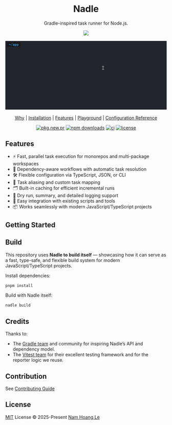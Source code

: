 <h1 align="center">
Nadle
</h1>
<p align="center">
Gradle-inspired task runner for Node.js.
<p>
<p align="center">
  <a href="https://www.npmjs.com/package/nadle"><img src="https://img.shields.io/npm/v/nadle?color=3B7FC4&label="></a>
<p>

![Demo](https://raw.githubusercontent.com/nadlejs/nadle/readme/.assets/demo.gif)

<p align="center">
<a href="https://www.nadle.dev/docs/why-nadle">Why</a> |
<a href="https://www.nadle.dev/docs/getting-started/installation">Installation</a> |
<a href="https://www.nadle.dev/docs/getting-started/features">Features</a> |
<a href="https://www.nadle.dev/docs/getting-started/playground">Playground</a> |
<a href="https://www.nadle.dev/docs/config-reference">Configuration Reference</a>
</p>

<p align="center">
<a href="https://pkg.pr.new/~/nadlejs/nadle"><img alt="pkg.new.pr" src="https://pkg.pr.new/badge/nadlejs/nadle?style=flat&color=3B7FC4"></a>
<a href="https://npmjs.com/package/nadle"><img src="https://img.shields.io/npm/dm/nadle?style=flat&colorA=17334F&colorB=3B7FC4" alt="npm downloads"></a>
<a href="https://github.com/nadlejs/nadle/actions/workflows/ci.yml"><img alt="ci" src="https://img.shields.io/github/actions/workflow/status/nadlejs/nadle/ci.yml?branch=main&label=CI&labelColor=17334F&color=3B7FC4"></a>
<a href="https://github.com/nadlejs/nadle/blob/main/LICENSE"><img alt="license" src="https://img.shields.io/github/license/nadlejs/nadle?labelColor=17334F&color=3B7FC4"></a>
</p>

## Features

- ⚡ Fast, parallel task execution for monorepos and multi-package workspaces
- 🧩 Dependency-aware workflows with automatic task resolution
- 🛠️ Flexible configuration via TypeScript, JSON, or CLI
- 🔄 Task aliasing and custom task mapping
- 🗂️ Built-in caching for efficient incremental runs
- 📝 Dry run, summary, and detailed logging support
- 🧪 Easy integration with existing scripts and tools
- 📦 Works seamlessly with modern JavaScript/TypeScript projects

## Getting Started

## Build

This repository uses **Nadle to build itself** — showcasing how it can serve as a fast, type-safe, and flexible build system for modern JavaScript/TypeScript projects.

Install dependencies:

```bash
pnpm install
```

Build with Nadle itself:

```bash
nadle build
```

## Credits

Thanks to:

- The [Gradle team](https://gradle.org/) and community for inspiring Nadle’s API and dependency model.
- The [Vitest team](https://vitest.dev/) for their excellent testing framework and for the reporter logic we reuse.

## Contribution

See [Contributing Guide](https://github.com/nadlejs/nadle/blob/main/CONTRIBUTING.md)

## License

[MIT](./LICENSE) License © 2025-Present [Nam Hoang Le](https://github.com/nam-hle)

